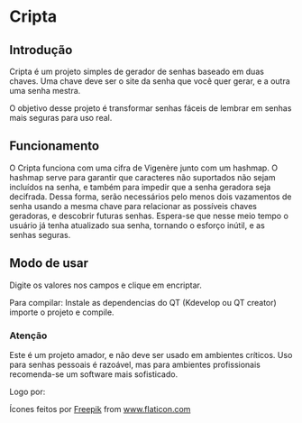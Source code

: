 # Cripta

## Introdução
Cripta é um projeto simples de gerador de senhas baseado em duas chaves. Uma chave deve ser o site da senha que você quer gerar, e a outra uma senha mestra.

O objetivo desse projeto é transformar senhas fáceis de lembrar em senhas mais seguras para uso real.

## Funcionamento
O Cripta funciona com uma cifra de  Vigenère junto com um hashmap. O hashmap serve para garantir que caracteres não suportados não sejam incluídos na senha, e também para impedir que a senha geradora seja decifrada.
Dessa forma, serão necessários pelo menos dois vazamentos de senha usando a mesma chave para relacionar as possíveis chaves geradoras, e descobrir futuras senhas. Espera-se que nesse meio tempo o usuário já tenha atualizado sua senha, tornando o esforço inútil, e as senhas seguras.

## Modo de usar

Digite os valores nos campos e clique em encriptar.

Para compilar: Instale as dependencias do QT (Kdevelop ou QT creator) importe o projeto e compile.

### Atenção

Este é um projeto amador, e não deve ser usado em ambientes críticos. Uso para senhas pessoais é razoável, mas para ambientes profissionais recomenda-se um software mais sofisticado.

Logo por: <div>Ícones feitos por <a href="https://www.freepik.com" title="Freepik">Freepik</a> from <a href="https://www.flaticon.com/br/" title="Flaticon">www.flaticon.com</a></div>
